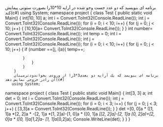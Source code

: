 برنامه ای بنویسید که دو عدد جست وجو شده در آرایه 10*10را بصورت ستونی پیمایش کند(c#)
using System;
namespace project { 
class Test
    {
public static void Main()
        {
            int[10, 10] a;
            int i = Convert.ToInt32(Console.ReadLine());
            int j = Convert.ToInt32(Console.ReadLine());
            for (i = 0; i < 10; i++)
            {
                for (j = 0; j < 10; j++)
                {
                    [10,10]a= Convert.ToInt32(Console.ReadLine());
                }
            }
            int number= Convert.ToInt32(Console.ReadLine());
            int temp = 0;
            int i = Convert.ToInt32(Console.ReadLine());
            int j = Convert.ToInt32(Console.ReadLine());
            for (i = 0; i < 10; i++)
            {
                for (j = 0; j < 10; j++)
                {
                    if (number ==[j, i]a){
                temp++;
           
            }
                }
            }
        }
        برنامه ای بنویسد که یک آرایه دو بعدی3*3را از ورودی بخواندودترمینان آن رادر خروجی نمایش دهد(c#)
       using System;
namespace project
{
    class Test
    {
        public static void Main()
        {
            int[3, 3] a;
            int det = 0;
            int i = Convert.ToInt32(Console.ReadLine());
            int j = Convert.ToInt32(Console.ReadLine());
            for (i = 0; i < 3; i++)
            {
                for (j = 0; j < 3; j++)
                {
                    [3,3]a = Convert.ToInt32(Console.ReadLine());
                }
            }
            det =[0, 0]a * ([1, 1]a *[2, 2]a * -[2, 1]a *[1, 2]a)-[1, 0]a * ([0, 1]a *[[2, 2]a]-[2, 1]a *[0, 2]a)+[2, 0]a * ([0, 1]a*[1,2]a-
                [1, 1]a*[0,2]a);
            Console.WriteLine(det);
        }
    }
} 
